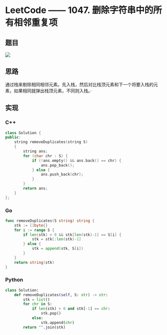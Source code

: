 # LeetCode —— 1047. 删除字符串中的所有相邻重复项

## 题目

![](https://azmddy.github.io/img/20210309080642.png)

## 思路

通过栈来剔除相同相邻元素。先入栈，然后对比栈顶元素和下一个将要入栈的元素，如果相同就弹出栈顶元素，不同则入栈。·

## 实现

### C++

```cpp
class Solution {
public:
    string removeDuplicates(string S)
    {
        string ans;
        for (char chr : S) {
            if (!ans.empty() && ans.back() == chr) {
                ans.pop_back();
            } else {
                ans.push_back(chr);
            }
        }   
        return ans;
    }
};
```

### Go

```go
func removeDuplicates(S string) string {
	stk := []byte{}
	for i := range S {
		if len(stk) > 0 && stk[len(stk)-1] == S[i] {
			stk = stk[:len(stk)-1]
		} else {
			stk = append(stk, S[i])
		}
	}
	return string(stk)
}
```

### Python

```python
class Solution:
    def removeDuplicates(self, S: str) -> str:
        stk = list()
        for chr in S:
            if len(stk) > 0 and stk[-1] == chr:
                stk.pop()
            else:
                stk.append(chr)
        return "".join(stk)
```
